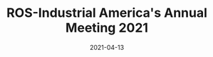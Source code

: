 ---
title: ROS-Industrial America's Annual Meeting 2021
date: 2021-04-13
type: slides
link: https://owncloud.fraunhofer.de/index.php/s/q9qnXWc0cL2jHMQ
---